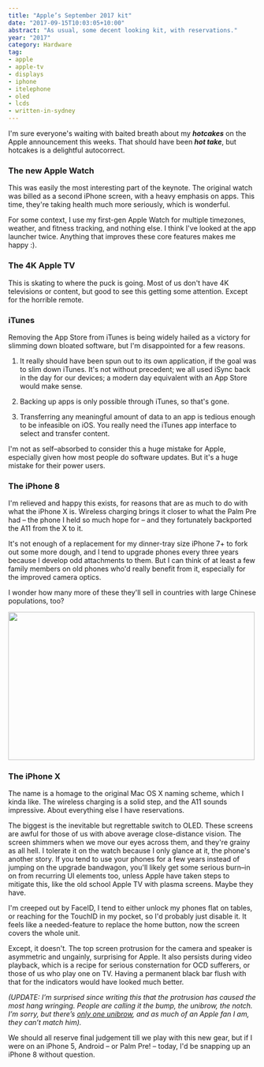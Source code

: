 ```yaml
---
title: "Apple’s September 2017 kit"
date: "2017-09-15T10:03:05+10:00"
abstract: "As usual, some decent looking kit, with reservations."
year: "2017"
category: Hardware
tag:
- apple
- apple-tv
- displays
- iphone
- itelephone
- oled
- lcds
- written-in-sydney
---
```

I'm sure everyone's waiting with baited breath about my ***hotcakes*** on the Apple announcement this weeks. That should have been ***hot take***, but hotcakes is a delightful autocorrect.


### The new Apple Watch

This was easily the most interesting part of the keynote. The original watch was billed as a second iPhone screen, with a heavy emphasis on apps. This time, they're taking health much more seriously, which is wonderful.

For some context, I use my first-gen Apple Watch for multiple timezones, weather, and fitness tracking, and nothing else. I think I've looked at the app launcher twice. Anything that improves these core features makes me happy :).


### The 4K Apple TV

This is skating to where the puck is going. Most of us don't have 4K televisions or content, but good to see this getting some attention. Except for the horrible remote.


### iTunes

Removing the App Store from iTunes is being widely hailed as a victory for slimming down bloated software, but I'm disappointed for a few reasons.

1. It really should have been spun out to its own application, if the goal was to slim down iTunes. It's not without precedent; we all used iSync back in the day for our devices; a modern day equivalent with an App Store would make sense.

2. Backing up apps is only possible through iTunes, so that's gone.

3. Transferring any meaningful amount of data to an app is tedious enough to be infeasible on iOS. You really need the iTunes app interface to select and transfer content.

I'm not as self–absorbed to consider this a huge mistake for Apple, especially given how most people do software updates. But it's a huge mistake for their power users.


### The iPhone 8

I'm relieved and happy this exists, for reasons that are as much to do with what the iPhone X is. Wireless charging brings it closer to what the Palm Pre had – the phone I held so much hope for – and they fortunately backported the A11 from the X to it.

It's not enough of a replacement for my dinner-tray size iPhone 7+ to fork out some more dough, and I tend to upgrade phones every three years because I develop odd attachments to them. But I can think of at least a few family members on old phones who'd really benefit from it, especially for the improved camera optics.

I wonder how many more of these they'll sell in countries with large Chinese populations, too?

<p><img src="https://rubenerd.com/files/2017/iphone_x@1x.jpg" srcset="https://rubenerd.com/files/2017/iphone_x@1x.jpg 1x, https://rubenerd.com/files/2017/iphone_x@2x.jpg 2x" alt="" style="width:500px; height:300px;" /></p>


### The iPhone X

The name is a homage to the original Mac OS X naming scheme, which I kinda like. The wireless charging is a solid step, and the A11 sounds impressive. About everything else I have reservations.

The biggest is the inevitable but regrettable switch to OLED. These screens are awful for those of us with above average close-distance vision. The screen shimmers when we move our eyes across them, and they're grainy as all hell. I tolerate it on the watch because I only glance at it, the phone's another story. If you tend to use your phones for a few years instead of jumping on the upgrade bandwagon, you'll likely get some serious burn–in on from recurring UI elements too, unless Apple have taken steps to mitigate this, like the old school Apple TV with plasma screens. Maybe they have.

I'm creeped out by FaceID, I tend to either unlock my phones flat on tables, or reaching for the TouchID in my pocket, so I'd probably just disable it. It feels like a needed-feature to replace the home button, now the screen covers the whole unit. 

Except, it doesn't. The top screen protrusion for the camera and speaker is asymmetric and ungainly, surprising for Apple. It also persists during video playback, which is a recipe for serious consternation for OCD sufferers, or those of us who play one on TV. Having a permanent black bar flush with that for the indicators would have looked much better.

<p style="font-style:italic">(UPDATE: I’m surprised since writing this that the protrusion has caused the most hang wringing. People are calling it the bump, the unibrow, the notch. I’m sorry, but there’s <a href="https://rubenerd.com/electroboom-on-the-right-hand-rule/">only one unibrow</a>, and as much of an Apple fan I am, they can’t match him).</p>

We should all reserve final judgement till we play with this new gear, but if I were on an iPhone 5, Android – or Palm Pre! – today, I'd be snapping up an iPhone 8 without question.

[the]: https://rubenerd.com/the-apple-watch/ "Rubénerd: Stop trying to make Apple Watch without 'the' happen"

